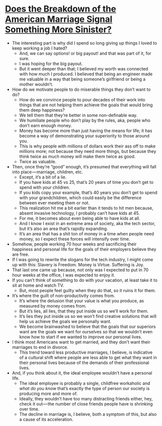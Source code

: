 # [Does the Breakdown of the American Marriage Signal Something More Sinister?](https://medium.com/@emmalindsay/does-the-breakdown-of-the-american-marriage-signal-something-more-sinister-baf45584a4d0)

* The interesting part is why did I spend so long giving up things I loved to keep working a job I hated?
  * And, we can say options! or big payout! and that was part of it, for sure.
  * I was hoping for the big payout.
  * But it went deeper than that; I believed my worth was connected with how much I produced. I believed that being an engineer made me valuable in a way that being someone’s girlfriend or being a mother wouldn’t.
* How do we motivate people to do miserable things they don’t want to do?
  * How do we convince people to pour decades of their work into things that are not helping them achieve the goals that would bring them deep happiness?
  * We tell them that they’re better in some non-definable way.
  * We humiliate people who don’t play by the rules, aka, people who don’t earn enough money.
  * Money has become more than just having the means for life; it has become a way of demonstrating your superiority to those around you.
  * This is why people with millions of dollars work their ass off to make millions more; not because they need more things, but because they think twice as much money will make them twice as good.
  * Twice as valuable.
* Then, once they’re “good” enough, it’s presumed that everything will fall into place — marriage, children, etc.
  * Except, it’s a bit of a lie.
  * If you have kids at 45 vs 25, that’s 20 years of time you don’t get to spend with your children.
  * If you kids copy your example, that’s 40 years you don’t get to spend with your grandchildren, which could easily be the difference between ever meeting them or not.
  * This realization hit me a bit earlier than it tends to hit men because, absent invasive technology, I probably can’t have kids at 45.
  * For me, it becomes about even being able to have kids at all.
  * And I know I exist in an extreme area of society, aka the tech sector, but it’s also an area that’s rapidly expanding.
  * It’s an area that has a shit ton of money in a time when people need money, so I expect these forces will intensify over time.
* Somehow, people working 70 hour weeks and sacrificing their happiness and personal life for the goals of their employers believe they are free.
* If I was going to rewrite the slogans for the tech industry, I might come up with this: Slavery is Freedom. Money is Virtue. Suffering is Joy.
* That last one came up because, not only was I expected to put in 70 hour weeks at the office, I was expected to enjoy it.
* If you can’t think of something to do with your vacation, at least take it to sit at home and watch TV.
  * But, most people feel guilty when they do that, so it ruins it for them.
* It’s where the guilt of non-productivity comes from.
  * It’s where the delusion that your value is what you produce, as measured by money comes from.
  * But it’s lies, all lies, that they put inside us so we’ll work for them.
  * It’s lies they put inside us so we won’t find creative solutions that will help us achieve the goals we personally want.
  * We become brainwashed to believe that the goals that our superiors want are the goals we want for ourselves so that we wouldn’t even know how to start if we wanted to improve our personal lives.
* I think most Americans want to get married, and they don’t want their marriages to end in divorce.
  * This trend toward less productive marriages, I believe, is indicative of a cultural shift where people are less able to get what they want in their personal lives because of the demands of their professional lives.
* And, if you think about it, the ideal employee wouldn’t have a personal life.
  * The ideal employee is probably a single, childfree workaholic and *what do you know* that’s exactly the type of person our society is producing more and more of.
  * Ideally, they wouldn’t have too many distracting friends either, hey, check it out — the number of close friends people have is shrinking over time.
  * The decline in marriage is, I believe, both a symptom of this, but also a cause of its acceleration.
